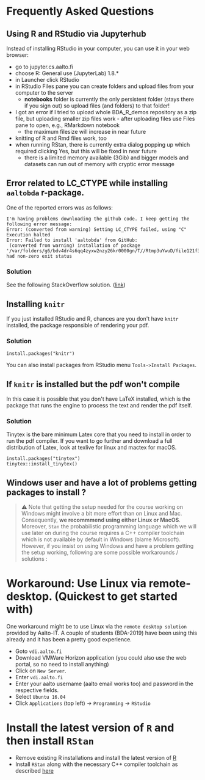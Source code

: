 # Frequently Asked Questions

## Using R and RStudio via Jupyterhub

Instead of installing RStudio in your computer, you can use it in your web browser:
- go to jupyter.cs.aalto.fi
- choose R: General use (JupyterLab) 1.8.*
- in Launcher click RStudio
- in RStudio Files pane you can create folders and upload files from your computer to the server
  - **notebooks** folder is currently the only persistent folder (stays there if you sign out) so upload files (and folders) to that folder!
- I got an error if I tried to upload whole BDA_R_demos repository as a zip file, but uploading smaller zip files work - after uploading files use Files pane to open, e.g., RMarkdown notebook
  - the maximum filesize will increase in near future
- knitting of R and Rmd files work, too
- when running RStan, there is currently extra dialog popping up which required clicking Yes, but this will be fixed in near future
  - there is a limited memory available (3Gib) and bigger models and datasets can run out of memory with cryptic error message

## Error related to LC_CTYPE while installing `aaltobda` r-package.
One of the reported errors was as follows:
```
I'm having problems downloading the github code. I keep getting the following error message:
Error: (converted from warning) Setting LC_CTYPE failed, using "C"
Execution halted
Error: Failed to install 'aaltobda' from GitHub:
 (converted from warning) installation of package '/var/folders/g6/bdv4dr4s6qq4zyxw2nzy26kr0000gn/T//Rtmp3uYwuD/file121f355845a3/aaltobda_0.1.tar.gz' had non-zero exit status
 ```

### Solution
See the following StackOverflow solution. ([link](https://stackoverflow.com/a/3909546))

## Installing `knitr`
If you just installed RStudio and R, chances are you don't have `knitr` installed, the package responsible of rendering your pdf.

### Solution
```{r}
install.packages("knitr")
```
You can also install packages from RStudio menu `Tools->Install Packages`.

## If `knitr` is installed but the pdf won't compile
In this case it is possible that you don't have LaTeX installed, which is the package that runs the engine to process the text and render the pdf itself.

### Solution
Tinytex is the bare minimum Latex core that you need to install in order to run the pdf compiler. If you want to go further and download a full distribution of Latex, look at texlive for linux and mactex for macOS.

```{r}
install.packages("tinytex")
tinytex::install_tinytex()
```

## Windows user and have a lot of problems getting packages to install ?

> ⚠️ Note that getting the setup needed for the course working on Windows might involve a bit more effort than on Linux and Mac. Consequently, **we recommmend using either Linux or MacOS**.
> Moreover, `Stan` the probabilistic programming language which we will use later on during the course requires a C++ compiler toolchain which is not available by default in Windows (blame Microsoft).
> However, if you insist on using Windows and have a problem getting the setup working, following are some possible workarounds / solutions :

# Workaround: Use Linux via remote-desktop. (Quickest to get started with)

One workaround might be to use Linux via the `remote desktop solution` provided by Aalto-IT. A couple of students (BDA-2019) have been using this already and it has been a pretty good experience.
* Goto `vdi.aalto.fi`
* Download VMWare Horizon application (you could also use the web portal, so no need to install anything)
* Click on `New Server`.
* Enter `vdi.aalto.fi`
* Enter your aalto username (aalto email works too) and password in the respective fields.
* Select `Ubuntu 16.04`
* Click `Applications` (top left) -> `Programming` -> `RStudio`

# Install the latest version of `R` and then install `RStan`
* Remove existing R installations and install the latest version of [R](https://www.r-project.org/)
* Install `RStan` along with the necessary C++ compiler toolchain as described [here](https://github.com/stan-dev/rstan/wiki/RStan-Getting-Started)

